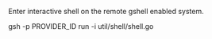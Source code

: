 Enter interactive shell on the remote gshell enabled system.

gsh -p PROVIDER_ID run -i util/shell/shell.go